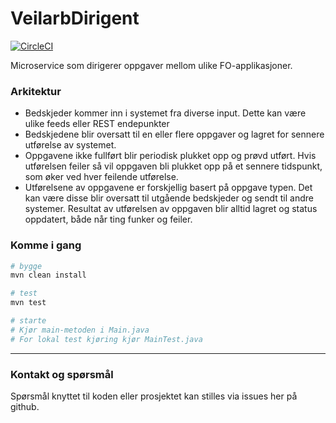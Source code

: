 VeilarbDirigent
================
[![CircleCI](https://circleci.com/gh/navikt/veilarbdirigent.svg?style=svg)](https://circleci.com/gh/navikt/veilarbdirigent)

Microservice som dirigerer oppgaver mellom ulike FO-applikasjoner. 

### Arkitektur
- Bedskjeder kommer inn i systemet fra diverse input. Dette kan være ulike feeds eller REST endepunkter
- Bedskjedene blir oversatt til en eller flere oppgaver og lagret for sennere utførelse av systemet.
- Oppgavene ikke fullført blir periodisk plukket opp og prøvd utført. Hvis utførelsen feiler så vil oppgaven bli plukket opp på et sennere tidspunkt, som øker ved hver feilende utførelse. 
- Utførelsene av oppgavene er forskjellig basert på oppgave typen. Det kan være disse blir oversatt til utgående bedskjeder og sendt til andre systemer. Resultat av utførelsen av oppgaven blir alltid lagret og status oppdatert, både når ting funker og feiler. 


### Komme i gang

```sh
# bygge
mvn clean install 

# test
mvn test

# starte
# Kjør main-metoden i Main.java
# For lokal test kjøring kjør MainTest.java
```

---

### Kontakt og spørsmål

Spørsmål knyttet til koden eller prosjektet kan stilles via issues her på github.
